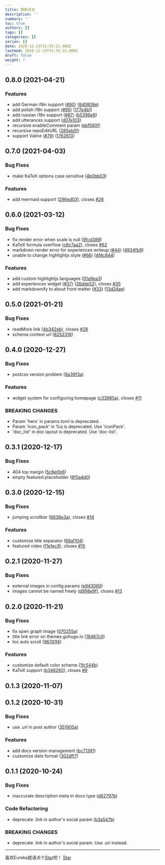 ```yaml
---
title: 更新日志
description: ''
summary: ''
toc: true
authors: []
tags: []
categories: []
series: []
date: 2020-12-23T15:55:21.000Z
lastmod: 2020-12-23T15:55:21.000Z
draft: false
weight: 7
---
```


## 0.8.0 (2021-04-21)


### Features

* add German i18n support ([#90](https://github.com/wangchucheng/hugo-eureka/issues/90)) ([8d0808e](https://github.com/wangchucheng/hugo-eureka/commit/8d0808eb8d3cc0464794de9f88d0b2e8995f4efa))
* add polish i18n support ([#95](https://github.com/wangchucheng/hugo-eureka/issues/95)) ([177e4b1](https://github.com/wangchucheng/hugo-eureka/commit/177e4b19c294652a163cf93d35fdc5ae91acf3e3))
* add russian i18n support ([#87](https://github.com/wangchucheng/hugo-eureka/issues/87)) ([b5396e8](https://github.com/wangchucheng/hugo-eureka/commit/b5396e81a11d983b519c2bc1042c120582743244))
* add utterances support ([d07e103](https://github.com/wangchucheng/hugo-eureka/commit/d07e1032454d90d3282e6d5caa5899a244e59ec6))
* recursive enableComment param ([ebf560f](https://github.com/wangchucheng/hugo-eureka/commit/ebf560f9f484c5027a5fc9f418510d363a6bed3e))
* recursive repoEditURL ([285eb0f](https://github.com/wangchucheng/hugo-eureka/commit/285eb0f5e27f97b8eeddff251204bbdeed17564d))
* support Valine ([#79](https://github.com/wangchucheng/hugo-eureka/issues/79)) ([1762613](https://github.com/wangchucheng/hugo-eureka/commit/1762613dfb06a9f2fb0958b4550234ea7193b772))


## 0.7.0 (2021-04-03)


### Bug Fixes

* make KaTeX options case sensitive ([4b0bb03](https://github.com/wangchucheng/hugo-eureka/commit/4b0bb031102826fccf891a648f44713636f33dd0))


### Features

* add mermaid support ([296ed03](https://github.com/wangchucheng/hugo-eureka/commit/296ed03bc593a54af0eec50c7d4e4b63b7d0ac69)), closes [#26](https://github.com/wangchucheng/hugo-eureka/issues/26)


## 0.6.0 (2021-03-12)


### Bug Fixes

* fix render error when scale is null ([9fcd389](https://github.com/wangchucheng/hugo-eureka/commit/9fcd3891b1c27a73e29490cc050c85452178b837))
* KaTeX formula overflow ([c6c7aa2](https://github.com/wangchucheng/hugo-eureka/commit/c6c7aa2688a00918ec70f7387273e85761a08e90)), closes [#62](https://github.com/wangchucheng/hugo-eureka/issues/62)
* markdown render error for experiences writeup ([#44](https://github.com/wangchucheng/hugo-eureka/issues/44)) ([4934fb9](https://github.com/wangchucheng/hugo-eureka/commit/4934fb902d29de68daa6c3e4d6f607a23ebf5445))
* unable to change highlightjs style ([#66](https://github.com/wangchucheng/hugo-eureka/issues/66)) ([4f4c844](https://github.com/wangchucheng/hugo-eureka/commit/4f4c8443a391b4933a019a0940c8f8b86d93101e))


### Features

* add custom highlightjs languages ([01a9ea3](https://github.com/wangchucheng/hugo-eureka/commit/01a9ea34ab121f7210a306a4bbc125c5e84e73aa))
* add experiences widget ([#37](https://github.com/wangchucheng/hugo-eureka/issues/37)) ([26dde52](https://github.com/wangchucheng/hugo-eureka/commit/26dde5274fb57dad6445bc2eeb4937865512070a)), closes [#35](https://github.com/wangchucheng/hugo-eureka/issues/35)
* add markdownify to about front matter ([#33](https://github.com/wangchucheng/hugo-eureka/issues/33)) ([13d24ae](https://github.com/wangchucheng/hugo-eureka/commit/13d24aee7a87924442254f0efc7011630054ba14))


## 0.5.0 (2021-01-21)


### Bug Fixes

* readMore link ([4b342eb](https://github.com/wangchucheng/hugo-eureka/commit/4b342ebeba8aeccc95cde1845bab3019871e16eb)), closes [#28](https://github.com/wangchucheng/hugo-eureka/issues/28)
* schema context url ([8252316](https://github.com/wangchucheng/hugo-eureka/commit/825231682ad8640986f214a05535f0d56a6b1616))


## 0.4.0 (2020-12-27)


### Bug Fixes

* postcss version problem ([6a39f3a](https://github.com/wangchucheng/hugo-eureka/commit/6a39f3acf6f9d98ee0ba73b20be711838b85d68e))


### Features

* widget system for configuring homepage ([c33985a](https://github.com/wangchucheng/hugo-eureka/commit/c33985a935b5bf5706bed27bc112f700df2f2903)), closes [#11](https://github.com/wangchucheng/hugo-eureka/issues/11)


### BREAKING CHANGES

* Param 'hero' in params.toml is deprecated.
* Param 'icon_pack' in %q is deprecated. Use 'iconPack'.
* 'doc_list' in doc layout is deprecated. Use 'doc-list'.


## 0.3.1 (2020-12-17)


### Bug Fixes

* 404 top margin ([5c8e0b6](https://github.com/wangchucheng/hugo-eureka/commit/5c8e0b6c72d45d4f76979d4b9de14f8fa58e3b7a))
* empty featured placeholder ([8f5a4d0](https://github.com/wangchucheng/hugo-eureka/commit/8f5a4d0c1aed9935e18fb0c5861cb3500d48d6a7))



## 0.3.0 (2020-12-15)


### Bug Fixes

* jumping scrollbar ([6638e3a](https://github.com/wangchucheng/hugo-eureka/commit/6638e3a102cb8e678dfed77c926f2498cc05d583)), closes [#14](https://github.com/wangchucheng/hugo-eureka/issues/14)


### Features

* customize title separator ([69af104](https://github.com/wangchucheng/hugo-eureka/commit/69af104e562b4a2d86aff01cb9187f64a475f948))
* featured video ([f1e1ec9](https://github.com/wangchucheng/hugo-eureka/commit/f1e1ec9f79295532a85b59c075e2ebac55951bd7)), closes [#15](https://github.com/wangchucheng/hugo-eureka/issues/15)



## 0.2.1 (2020-11-27)


### Bug Fixes

* external images in config params ([e943060](https://github.com/wangchucheng/hugo-eureka/commit/e943060162dc4a3e91be78a060b0af185476ad7d))
* images cannot be named freely ([d998e9f](https://github.com/wangchucheng/hugo-eureka/commit/d998e9fa89455ac70270cb81ae7d6dded8e4e7db)), closes [#13](https://github.com/wangchucheng/hugo-eureka/issues/13)



## 0.2.0 (2020-11-21)


### Bug Fixes

* fix open graph image ([070255a](https://github.com/wangchucheng/hugo-eureka/commit/070255abb183f176b8380847692984ec14f13ef0))
* title link error on themes.gohugo.io ([18467c0](https://github.com/wangchucheng/hugo-eureka/commit/18467c04ead1ac90b894b02e49af15e5be15af68))
* toc auto scroll ([96741f4](https://github.com/wangchucheng/hugo-eureka/commit/96741f4b4da8079b96e9c7d342b0b03235f4654b))


### Features

* customize default color scheme ([1fc544b](https://github.com/wangchucheng/hugo-eureka/commit/1fc544b7cd8c578f4fc9daf810e42761b7a1e8c5))
* KaTeX support ([b346260](https://github.com/wangchucheng/hugo-eureka/commit/b346260f352021a98e9596b2e2c404c25c5887bd)), closes [#9](https://github.com/wangchucheng/hugo-eureka/issues/9)



## 0.1.3 (2020-11-07)



## 0.1.2 (2020-10-31)


### Bug Fixes

* use .url in post author ([351905a](https://github.com/wangchucheng/hugo-eureka/commit/351905a42dd6bb1bb81bb5ba00d4ad6be1c50db4))


### Features

* add docs version management ([bc71391](https://github.com/wangchucheng/hugo-eureka/commit/bc71391e3a875dc7277795b0622f4979afa5ba41))
* customize date format ([302dff7](https://github.com/wangchucheng/hugo-eureka/commit/302dff7ff41563b572aae21a0abd6ccb0e96a42f))



## 0.1.1 (2020-10-24)


### Bug Fixes

* inaccurate description meta in docs type ([d62797b](https://github.com/wangchucheng/hugo-eureka/commit/d62797b070b36182bbf83a88f8ac4229cd4880d9))


### Code Refactoring

* deprecate .link in author's social param ([b3a547b](https://github.com/wangchucheng/hugo-eureka/commit/b3a547bae35955aa64b2a21f803e40695cb4fa13))


### BREAKING CHANGES

* deprecate .link in author's social param. Use .url instead.

---

<div class="flex flex-col items-center">
	<span class="mb-4">喜欢Eureka就请点个<a href="https://github.com/wangchucheng/hugo-eureka">Star</a>吧！</span>
	<a class="github-button" href="https://github.com/wangchucheng/hugo-eureka" data-size="large" aria-label="Star wangchucheng/hugo-eureka on GitHub">Star</a>
</div>